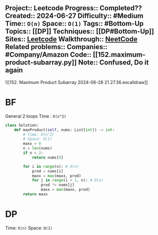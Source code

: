 Project:: Leetcode
Progress:: Completed??
Created:: 2024-06-27
Difficulty:: #Medium 
Time:: `O(n)`
Space:: `O(1)`
Tags:: #Bottom-Up 
Topics:: [[DP]]
Techniques:: [[DP#Bottom-Up]]
Sites:: [Leetcode](https://leetcode.com/problems/maximum-product-subarray/description/)
Walkthrough:: [NeetCode](https://www.youtube.com/watch?v=lXVy6YWFcRM)
Related problems:: 
Companies:: #Company/Amazon 
Code:: [[152.maximum-product-subarray.py]]
Note:: Confused, Do it again
---

![[152. Maximum Product Subarray 2024-06-28 21.27.36.excalidraw]]
# BF
General 2 loops
Time : `O(n^2)`
```python ans:10,13
class Solution:
    def maxProduct(self, nums: List[int]) -> int:
		# Time: O(n^2)
		# Space: O(1)
        maxx = 0
        n = len(nums)
        if n < 2:
            return nums[0]

        for i in range(n): # O(n)
            prod = nums[i]
            maxx = max(maxx, prod)
            for j in range(i + 1, n): # O(n)
                prod *= nums[j]
                maxx = max(maxx, prod)
        return maxx
```


# DP
Time: `O(n)`
Space: `O(1)`